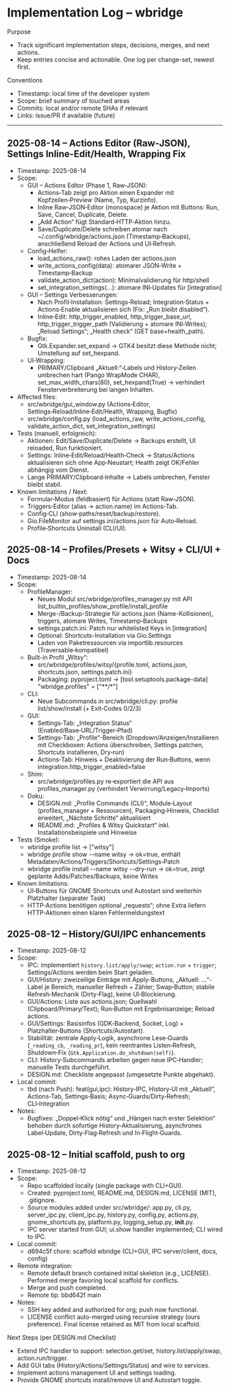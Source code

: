 # Implementation Log – wbridge

Purpose
- Track significant implementation steps, decisions, merges, and next actions.
- Keep entries concise and actionable. One log per change-set, newest first.

Conventions
- Timestamp: local time of the developer system
- Scope: brief summary of touched areas
- Commits: local and/or remote SHAs if relevant
- Links: issue/PR if available (future)

---
 
## 2025-08-14 – Actions Editor (Raw‑JSON), Settings Inline‑Edit/Health, Wrapping Fix

- Timestamp: 2025-08-14
- Scope:
  - GUI – Actions Editor (Phase 1, Raw‑JSON):
    - Actions‑Tab zeigt pro Aktion einen Expander mit Kopfzeilen‑Preview (Name, Typ, Kurzinfo).
    - Inline Raw‑JSON‑Editor (monospace) je Aktion mit Buttons: Run, Save, Cancel, Duplicate, Delete.
    - „Add Action“ fügt Standard‑HTTP‑Aktion hinzu.
    - Save/Duplicate/Delete schreiben atomar nach ~/.config/wbridge/actions.json (Timestamp‑Backups), anschließend Reload der Actions und UI‑Refresh.
  - Config‑Helfer:
    - load_actions_raw(): rohes Laden der actions.json
    - write_actions_config(data): atomarer JSON‑Write + Timestamp‑Backup
    - validate_action_dict(action): Minimalvalidierung für http/shell
    - set_integration_settings(...): atomare INI‑Updates für [integration]
  - GUI – Settings Verbesserungen:
    - Nach Profil‑Installation: Settings‑Reload; Integration‑Status + Actions‑Enable aktualisieren sich (Fix: „Run bleibt disabled“).
    - Inline‑Edit: http_trigger_enabled, http_trigger_base_url, http_trigger_trigger_path (Validierung + atomare INI‑Writes); „Reload Settings“; „Health check“ (GET base+health_path).
  - Bugfix:
    - Gtk.Expander.set_expand → GTK4 besitzt diese Methode nicht; Umstellung auf set_hexpand.
  - UI‑Wrapping:
    - PRIMARY/Clipboard „Aktuell:“‑Labels und History‑Zeilen umbrechen hart (Pango WrapMode CHAR), set_max_width_chars(80), set_hexpand(True) → verhindert Fensterverbreiterung bei langen Inhalten.
- Affected files:
  - src/wbridge/gui_window.py (Actions‑Editor, Settings‑Reload/Inline‑Edit/Health, Wrapping, Bugfix)
  - src/wbridge/config.py (load_actions_raw, write_actions_config, validate_action_dict, set_integration_settings)
- Tests (manuell, erfolgreich):
  - Aktionen: Edit/Save/Duplicate/Delete → Backups erstellt, UI reloaded, Run funktioniert.
  - Settings: Inline‑Edit/Reload/Health‑Check → Status/Actions aktualisieren sich ohne App‑Neustart; Health zeigt OK/Fehler abhängig vom Dienst.
  - Lange PRIMARY/Clipboard‑Inhalte → Labels umbrechen, Fenster bleibt stabil.
- Known limitations / Next:
  - Formular‑Modus (feldbasiert) für Actions (statt Raw‑JSON).
  - Triggers‑Editor (alias → action.name) im Actions‑Tab.
  - Config‑CLI (show‑paths/reset/backup/restore).
  - Gio.FileMonitor auf settings.ini/actions.json für Auto‑Reload.
  - Profile‑Shortcuts Uninstall (CLI/UI).

## 2025-08-14 – Profiles/Presets + Witsy + CLI/UI + Docs

- Timestamp: 2025-08-14
- Scope:
  - ProfileManager:
    - Neues Modul src/wbridge/profiles_manager.py mit API list_builtin_profiles/show_profile/install_profile
    - Merge-/Backup-Strategie für actions.json (Name-Kollisionen), triggers, atomare Writes, Timestamp‑Backups
    - settings.patch.ini: Patch nur whitelisted Keys in [integration]
    - Optional: Shortcuts-Installation via Gio.Settings
    - Laden von Paketressourcen via importlib.resources (Traversable‑kompatibel)
  - Built-in Profil „Witsy“:
    - src/wbridge/profiles/witsy/{profile.toml, actions.json, shortcuts.json, settings.patch.ini}
    - Packaging: pyproject.toml → [tool.setuptools.package-data] "wbridge.profiles" = ["**/*"]
  - CLI:
    - Neue Subcommands in src/wbridge/cli.py: profile list/show/install (+ Exit‑Codes 0/2/3)
  - GUI:
    - Settings‑Tab: „Integration Status“ (Enabled/Base‑URL/Trigger‑Pfad)
    - Settings‑Tab: „Profile“-Bereich (Dropdown/Anzeigen/Installieren mit Checkboxen: Actions überschreiben, Settings patchen, Shortcuts installieren, Dry‑run)
    - Actions‑Tab: Hinweis + Deaktivierung der Run‑Buttons, wenn integration.http_trigger_enabled=false
  - Shim:
    - src/wbridge/profiles.py re‑exportiert die API aus profiles_manager.py (verhindert Verwirrung/Legacy‑Imports)
  - Doku:
    - DESIGN.md: „Profile Commands (CLI)“, Module‑Layout (profiles_manager + Ressourcen), Packaging‑Hinweis, Checklist erweitert, „Nächste Schritte“ aktualisiert
    - README.md: „Profiles & Witsy Quickstart“ inkl. Installationsbeispiele und Hinweise
- Tests (Smoke):
  - wbridge profile list → ["witsy"]
  - wbridge profile show --name witsy → ok=true, enthält Metadaten/Actions/Triggers/Shortcuts/Settings‑Patch
  - wbridge profile install --name witsy --dry-run → ok=true, zeigt geplante Adds/Patches/Backups, keine Writes
- Known limitations:
  - UI‑Buttons für GNOME Shortcuts und Autostart sind weiterhin Platzhalter (separater Task)
  - HTTP‑Actions benötigen optional „requests“; ohne Extra liefern HTTP‑Aktionen einen klaren Fehlermeldungstext

## 2025-08-12 – History/GUI/IPC enhancements

- Timestamp: 2025-08-12
- Scope:
  - IPC: implementiert `history.list/apply/swap`; `action.run` + `trigger`; Settings/Actions werden beim Start geladen.
  - GUI/History: zweizeilige Einträge mit Apply-Buttons, „Aktuell: …“-Label je Bereich, manueller Refresh + Zähler; Swap‑Button; stabile Refresh‑Mechanik (Dirty‑Flag), keine UI‑Blockierung.
  - GUI/Actions: Liste aus actions.json; Quellwahl (Clipboard/Primary/Text); Run‑Button mit Ergebnisanzeige; Reload actions.
  - GUI/Settings: Basisinfos (GDK‑Backend, Socket, Log) + Platzhalter‑Buttons (Shortcuts/Autostart).
  - Stabilität: zentrale Apply‑Logik, asynchrone Lese‑Guards (`_reading_cb`, `_reading_pr`), kein reentrantes Listen‑Refresh, Shutdown‑Fix (`Gtk.Application.do_shutdown(self)`).
  - CLI: History‑Subcommands arbeiten gegen neue IPC‑Handler; manuelle Tests durchgeführt.
  - DESIGN.md: Checkliste angepasst (umgesetzte Punkte abgehakt).
- Local commit:
  - tbd (nach Push): feat(gui,ipc): History‑IPC, History‑UI mit „Aktuell“, Actions‑Tab, Settings‑Basis; Async‑Guards/Dirty‑Refresh; CLI‑Integration
- Notes:
  - Bugfixes: „Doppel‑Klick nötig“ und „Hängen nach erster Selektion“ behoben durch sofortige History‑Aktualisierung, asynchrones Label‑Update, Dirty‑Flag‑Refresh und In‑Flight‑Guards.

## 2025-08-12 – Initial scaffold, push to org

- Timestamp: 2025-08-12
- Scope:
  - Repo scaffolded locally (single package with CLI+GUI).
  - Created: pyproject.toml, README.md, DESIGN.md, LICENSE (MIT), .gitignore.
  - Source modules added under src/wbridge/: app.py, cli.py, server_ipc.py, client_ipc.py, history.py, config.py, actions.py, gnome_shortcuts.py, platform.py, logging_setup.py, __init__.py.
  - IPC server started from GUI; ui.show handler implemented; CLI wired to IPC.
- Local commit:
  - d694c5f chore: scaffold wbridge (CLI+GUI, IPC server/client, docs, config)
- Remote integration:
  - Remote default branch contained initial skeleton (e.g., LICENSE). Performed merge favoring local scaffold for conflicts.
  - Merge and push completed.
  - Remote tip: bbd642f main
- Notes:
  - SSH key added and authorized for org; push now functional.
  - LICENSE conflict auto-merged using recursive strategy (ours preference). Final license retained as MIT from local scaffold.

Next Steps (per DESIGN.md Checklist)
- Extend IPC handler to support: selection.get/set, history.list/apply/swap, action.run/trigger.
- Add GUI tabs (History/Actions/Settings/Status) and wire to services.
- Implement actions management UI and settings loading.
- Provide GNOME shortcuts install/remove UI and Autostart toggle.
